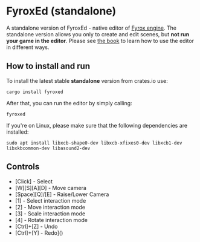 # FyroxEd (standalone)

A standalone version of FyroxEd - native editor of [Fyrox engine](https://github.com/FyroxEngine/Fyrox). The standalone
version allows you only to create and edit scenes, but **not run your game in the editor**. Please see
[the book](https://fyrox-book.github.io/) to learn how to use the editor in different ways.

## How to install and run

To install the latest stable **standalone** version from crates.io use:

```shell
cargo install fyroxed
```

After that, you can run the editor by simply calling:

```shell
fyroxed
```

If you're on Linux, please make sure that the following dependencies are installed:

```shell
sudo apt install libxcb-shape0-dev libxcb-xfixes0-dev libxcb1-dev libxkbcommon-dev libasound2-dev
```

## Controls

- [Click] - Select
- [W][S][A][D] - Move camera
- [Space][Q]/[E] - Raise/Lower Camera
- [1] - Select interaction mode
- [2] - Move interaction mode
- [3] - Scale interaction mode
- [4] - Rotate interaction mode
- [Ctrl]+[Z] - Undo
- [Ctrl]+[Y] - Redo]()